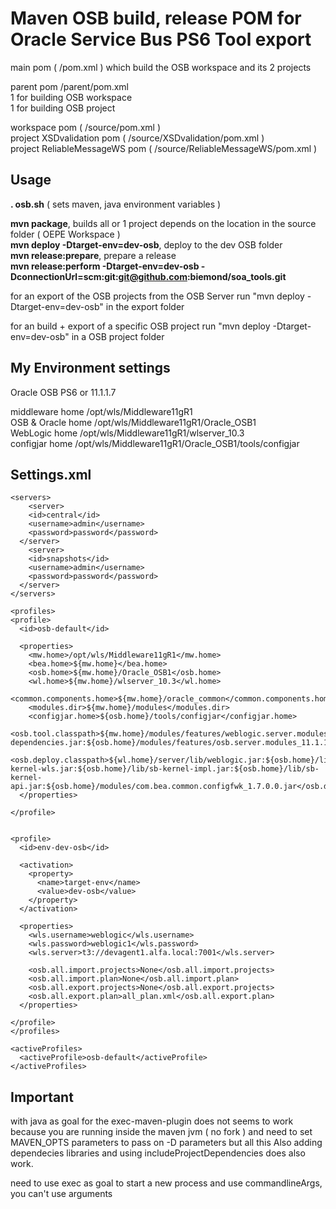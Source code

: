 Maven OSB build, release POM for Oracle Service Bus PS6 Tool export
===================================================================

main pom ( /pom.xml ) which build the OSB workspace and its 2 projects
 
parent pom /parent/pom.xml   
1 for building OSB workspace  
1 for building OSB project  

workspace pom ( /source/pom.xml )  
project XSDvalidation pom ( /source/XSDvalidation/pom.xml )  
project ReliableMessageWS pom ( /source/ReliableMessageWS/pom.xml )  


Usage
-----

__. osb.sh__  ( sets maven, java environment variables )

__mvn package__, builds all or 1 project depends on the location in the source folder ( OEPE Workspace )  
__mvn deploy -Dtarget-env=dev-osb__, deploy to the dev OSB folder  
__mvn release:prepare__, prepare a release  
__mvn release:perform -Dtarget-env=dev-osb -DconnectionUrl=scm:git:git@github.com:biemond/soa_tools.git__  


for an export of the OSB projects from the OSB Server run "mvn deploy -Dtarget-env=dev-osb" in the export folder

for an build + export of a specific OSB project run "mvn deploy -Dtarget-env=dev-osb" in a OSB project folder

My Environment settings
-----------------------

Oracle OSB PS6 or 11.1.1.7

middleware home   /opt/wls/Middleware11gR1  
OSB & Oracle home /opt/wls/Middleware11gR1/Oracle_OSB1  
WebLogic home     /opt/wls/Middleware11gR1/wlserver_10.3  
configjar home    /opt/wls/Middleware11gR1/Oracle_OSB1/tools/configjar 


Settings.xml
------------
    <servers>
    	<server>
        <id>central</id>
        <username>admin</username>
        <password>password</password>
      </server>
    	<server>
        <id>snapshots</id>
        <username>admin</username>
        <password>password</password>
      </server>
    </servers>

    <profiles>
    <profile>
      <id>osb-default</id>

      <properties>
        <mw.home>/opt/wls/Middleware11gR1</mw.home>
        <bea.home>${mw.home}</bea.home>
        <osb.home>${mw.home}/Oracle_OSB1</osb.home>        
        <wl.home>${mw.home}/wlserver_10.3</wl.home>
        <common.components.home>${mw.home}/oracle_common</common.components.home>
        <modules.dir>${mw.home}/modules</modules.dir>
        <configjar.home>${osb.home}/tools/configjar</configjar.home>
				<osb.tool.classpath>${mw.home}/modules/features/weblogic.server.modules_10.3.6.0.jar:${wl.home}/server/lib/weblogic.jar:${common.components.home}/modules/oracle.http_client_11.1.1.jar:${common.components.home}/modules/oracle.xdk_11.1.0/xmlparserv2.jar:${common.components.home}/modules/oracle.webservices_11.1.1/orawsdl.jar:${common.components.home}/modules/oracle.wsm.common_11.1.1/wsm-dependencies.jar:${osb.home}/modules/features/osb.server.modules_11.1.1.7.jar:${osb.home}/soa/modules/oracle.soa.common.adapters_11.1.1/oracle.soa.common.adapters.jar:${osb.home}/lib/external/log4j_1.2.8.jar:${osb.home}/lib/alsb.jar:${configjar.home}/configjar.jar:${configjar.home}/L10N</osb.tool.classpath>	
				<osb.deploy.classpath>${wl.home}/server/lib/weblogic.jar:${osb.home}/lib/alsb.jar:${osb.home}/lib/sb-kernel-wls.jar:${osb.home}/lib/sb-kernel-impl.jar:${osb.home}/lib/sb-kernel-api.jar:${osb.home}/modules/com.bea.common.configfwk_1.7.0.0.jar</osb.deploy.classpath>	
      </properties>

    </profile>


    <profile>
      <id>env-dev-osb</id>

      <activation>
        <property>
          <name>target-env</name>
          <value>dev-osb</value>
        </property>
      </activation>

      <properties>
        <wls.username>weblogic</wls.username>
        <wls.password>weblogic1</wls.password>
        <wls.server>t3://devagent1.alfa.local:7001</wls.server>

        <osb.all.import.projects>None</osb.all.import.projects>
        <osb.all.import.plan>None</osb.all.import.plan>
        <osb.all.export.projects>None</osb.all.export.projects>
        <osb.all.export.plan>all_plan.xml</osb.all.export.plan>
      </properties>

    </profile>
    </profiles>
  
    <activeProfiles>
      <activeProfile>osb-default</activeProfile>
    </activeProfiles>
  


Important
---------
with java as goal for the exec-maven-plugin does not seems to work because you are running inside 
the maven jvm ( no fork ) and need to set MAVEN_OPTS parameters to pass on -D parameters but all this
Also adding dependecies libraries and using includeProjectDependencies does also work.

need to use exec as goal to start a new process and use commandlineArgs, you can't use arguments

